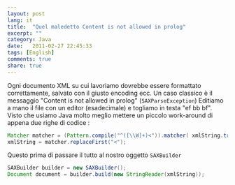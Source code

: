 ```yaml
---
layout: post
lang: it
title:  "Quel maledetto Content is not allowed in prolog"
excerpt: ""
category: Java
date:   2011-02-27 22:45:33
tags: [English]
comments: true
share: true
---
```

Ogni documento XML su cui lavoriamo dovrebbe essere formattato correttamente, salvato con il giusto encoding ecc.
Un caso classico è il messaggio "Content is not allowed in prolog" (`SAXParseException`)
Editiamo a mano il file con un editor (esadecimale) e togliamo in testa "ef bb bf".
Visto che usiamo Java molto meglio mettere un piccolo work-around di appena due righe di codice :
```java
Matcher matcher = (Pattern.compile("^([\\W]+)<")).matcher( xmlString.trim() );
xmlString = matcher.replaceFirst("<");
```

Questo prima di passare il tutto al nostro oggetto `SAXBuilder`

```java
SAXBuilder builder = new SAXBuilder();
Document document = builder.build(new StringReader(xmlString));
```